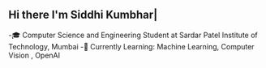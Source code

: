 ## Hi there I'm Siddhi Kumbhar|

-🎓 Computer Science and Engineering Student at Sardar Patel Institute of Technology, Mumbai
-🚀 Currently Learning: Machine Learning, Computer Vision , OpenAI
<!--
**siddhiK30/siddhiK30** is a ✨ _special_ ✨ repository because its `README.md` (this file) appears on your GitHub profile.

Here are some ideas to get you started:

- 🔭 I’m currently working on ...
- 🌱 I’m currently learning ...
- 👯 I’m looking to collaborate on ...
- 🤔 I’m looking for help with ...
- 💬 Ask me about ...
- 📫 How to reach me: ...
- 😄 Pronouns: ...
- ⚡ Fun fact: ...
-->
